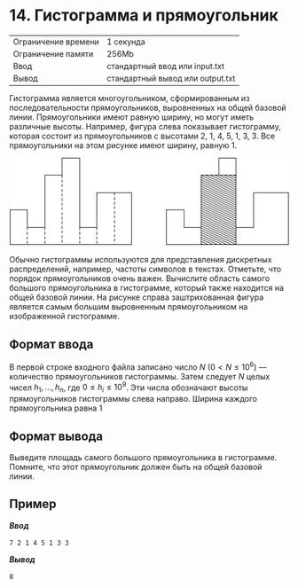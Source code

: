 # 14. Гистограмма и прямоугольник

|                   |                                |
|-------------------|--------------------------------|
|Ограничение времени|1 секунда                       |
|Ограничение памяти |256Mb                           |
|Ввод               |стандартный ввод или input.txt  |
|Вывод              |стандартный вывод или output.txt|

Гистограмма является многоугольником, сформированным из последовательности прямоугольников, выровненных на общей базовой линии. Прямоугольники имеют равную ширину, но могут иметь различные высоты. Например, фигура слева показывает гистограмму, которая состоит из прямоугольников с высотами 2, 1, 4, 5, 1, 3, 3. Все прямоугольники на этом рисунке имеют ширину, равную 1.

![statement-image](statement-image.png "")

Обычно гистограммы используются для представления дискретных распределений, например, частоты символов в текстах. Отметьте, что порядок прямоугольников очень важен. Вычислите область самого большого прямоугольника в гистограмме, который также находится на общей базовой линии. На рисунке справа заштрихованная фигура является самым большим выровненным прямоугольником на изображенной гистограмме.

## Формат ввода

В первой строке входного файла записано число $N$ ($0<N≤10^{6}$) — количество прямоугольников гистограммы. Затем следует $N$ целых чисел $h_{1},…,h_{n}$, где $0≤h_{i}≤10^{9}$. Эти числа обозначают высоты прямоугольников гистограммы слева направо. Ширина каждого прямоугольника равна 1

## Формат вывода

Выведите площадь самого большого прямоугольника в гистограмме. Помните, что этот прямоугольник должен быть на общей базовой линии.

## Пример

***Ввод***

```text
7 2 1 4 5 1 3 3
```

***Вывод***

```text
8
```
